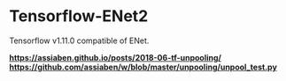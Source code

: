 # Tensorflow-ENet2
Tensorflow v1.11.0 compatible of ENet.
  
**https://assiaben.github.io/posts/2018-06-tf-unpooling/**  
**https://github.com/assiaben/w/blob/master/unpooling/unpool_test.py**  
